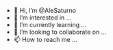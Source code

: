 - 👋 Hi, I’m @AleSaturno
- 👀 I’m interested in ...
- 🌱 I’m currently learning ...
- 💞️ I’m looking to collaborate on ...
- 📫 How to reach me ...

<!---
AleSaturno/AleSaturno is a ✨ special ✨ repository because its `README.md` (this file) appears on your GitHub profile.
You can click the Preview link to take a look at your changes.
--->
